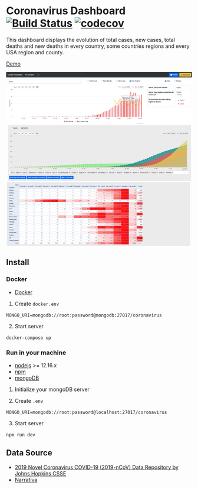 Coronavirus Dashboard
[![Build Status](https://travis-ci.com/fabioDMFerreira/coronavirus-dashboard.svg?branch=master)](https://travis-ci.com/fabioDMFerreira/coronavirus-dashboard)
[![codecov](https://codecov.io/gh/fabioDMFerreira/coronavirus-dashboard/branch/master/graph/badge.svg)](https://codecov.io/gh/fabioDMFerreira/coronavirus-dashboard)
===========

This dashboard displays the evolution of total cases, new cases, total deaths and new deaths in every country, some countries regions and every USA region and county.

[Demo](https://coronavirus-growth.herokuapp.com/)

<img src="assets/oneCountry.png">
<img src="assets/multipleCountries.png">
<img src="assets/pivotTable.png">


## Install

### Docker

* [Docker](https://docs.docker.com/get-docker/)

1. Create `docker.env`
```
MONGO_URI=mongodb://root:password@mongodb:27017/coronavirus
```

2. Start server
```
docker-compose up
```

###  Run in your machine

* [nodejs](https://nodejs.org) >= 12.16.x
* [npm](https://www.npmjs.com/get-npm)
* [mongoDB](https://docs.mongodb.com/manual/installation/)

1. Initialize your mongoDB server

2. Create `.env`
```
MONGO_URI=mongodb://root:password@localhost:27017/coronavirus
```

3. Start server
```
npm run dev
```

## Data Source

* [2019 Novel Coronavirus COVID-19 (2019-nCoV) Data Repository by Johns Hopkins CSSE](https://github.com/CSSEGISandData/COVID-19)
* [Narrativa](https://covid19tracking.narrativa.com/index_en.html)
